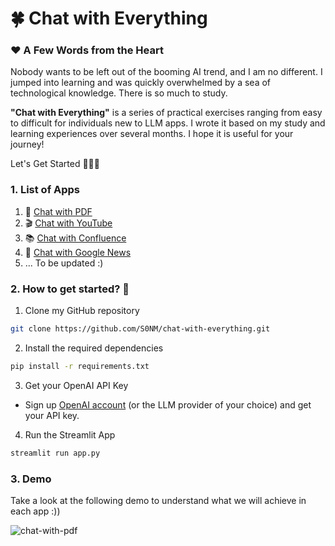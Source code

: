 # 🍀 Chat with Everything

### ♥️ A Few Words from the Heart
Nobody wants to be left out of the booming AI trend, and I am no different. I jumped into learning and was quickly overwhelmed by a sea of technological knowledge. There is so much to study.

**"Chat with Everything"** is a series of practical exercises ranging from easy to difficult for individuals new to LLM apps. I wrote it based on my study and learning experiences over several months. I hope it is useful for your journey!

Let's Get Started 💪💪💪

### 1. List of Apps
1. 📗 [Chat with PDF](chat-with-pdf)
2. 🎬 [Chat with YouTube](chat-with-youtube)
3. 📚 [Chat with Confluence](chat-with-confluence) 
4. 📰 [Chat with Google News](chat-with-google-news)
5. ... To be updated :)

### 2. How to get started?  🐌

1. Clone my GitHub repository

```bash
git clone https://github.com/S0NM/chat-with-everything.git
```
2. Install the required dependencies

```bash
pip install -r requirements.txt
```
3. Get your OpenAI API Key

- Sign up [OpenAI account](https://platform.openai.com/) (or the LLM provider of your choice) and get your API key.

4. Run the Streamlit App
```bash
streamlit run app.py
```

### 3. Demo

Take a look at the following demo to understand what we will achieve in each app :))

![chat-with-pdf](https://github.com/S0NM/chat-with-everything/blob/6cbc2a758b4b12d7e02f96fe38164440df1ef13c/gif/chat-with-pdf.gif)